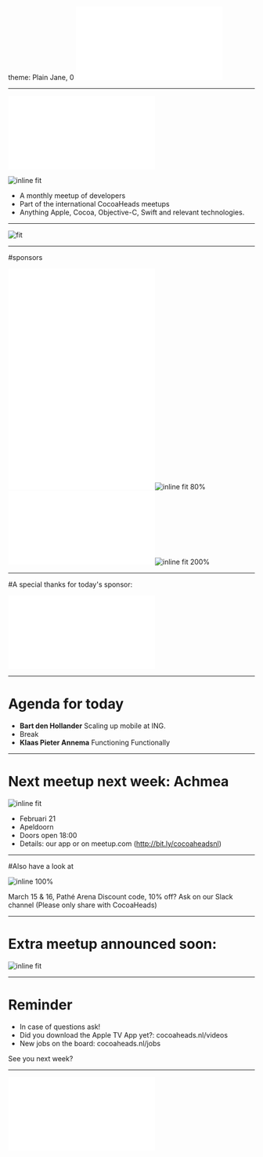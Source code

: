theme: Plain Jane, 0
 ![fit 150%](../../Logos/CocoaHeadsNL.pdf)

---

![right](../../Logos/CocoaHeadsNL.pdf)

![inline fit](../../Images/4.jpg)

- A monthly meetup of developers
- Part of the international CocoaHeads meetups
- Anything Apple, Cocoa, Objective-C, Swift and relevant technologies.

---

![fit](../../Images/swag.png)

---

#sponsors

![inline fit 40%](../../Logos/theCapitals.pdf)![inline fit 60%](../../Logos/egeniq.pdf)
![inline fit 300%](../../Logos/xebia.pdf)![inline fit 80%](../../Logos/logo-nyon_black_website.png)
![inline fit 70%](../../Logos/payconiq.pdf)![inline fit 200%](../../Logos/achmea.jpg)

---

#A special thanks for today's sponsor:

![inline](../../Logos/xebia.pdf)

---

# Agenda for today

- **Bart den Hollander** Scaling up mobile at ING.
- Break
- **Klaas Pieter Annema** Functioning Functionally

---

# Next meetup next week: Achmea
![inline fit](../../Logos/achmea.jpg)

- Februari 21
- Apeldoorn
- Doors open 18:00
- Details: our app or on meetup.com (http://bit.ly/cocoaheadsnl)

---

#Also have a look at

![inline 100%](../../Logos/Appdevconbanner.jpg)

March 15 & 16, Pathé Arena
Discount code, 10% off? Ask on our Slack channel (Please only share with CocoaHeads)

---

# Extra meetup announced soon:
![inline fit](../../Logos/achmea.jpg)

---

# Reminder

- In case of questions ask!
- Did you download the Apple TV App yet?: cocoaheads.nl/videos
- New jobs on the board: cocoaheads.nl/jobs

See you next week?

---

![fit](../../Logos/CocoaHeadsNL.pdf)
